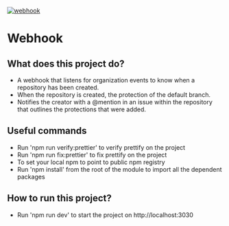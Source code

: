 [![webhook](https://github.com/WebhookSupport/webhook/actions/workflows/workflow.yml/badge.svg)](https://github.com/WebhookSupport/webhook/actions/workflows/workflow.yml)

# Webhook

## What does this project do?

- A webhook that listens for organization events to know when a repository has been created.
- When the repository is created, the protection of the default branch.
- Notifies the creator with a @mention in an issue within the repository that outlines the protections that were added.

## Useful commands

- Run 'npm run verify:prettier' to verify prettify on the project
- Run 'npm run fix:prettier' to fix prettify on the project
- To set your local npm to point to public npm registry
- Run 'npm install' from the root of the module to import all the dependent packages

## How to run this project?

- Run 'npm run dev' to start the project on http://localhost:3030
